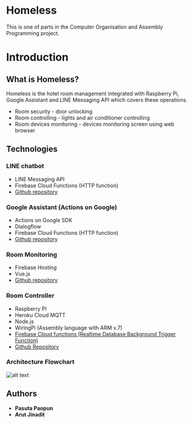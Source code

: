# Homeless

This is one of parts in the Computer Organisation and Assembly Programming project.

# Introduction

## What is Homeless?

Homeless is the hotel room management integrated with Raspberry Pi, Google Assistant and LINE Messaging API which covers these operations.
* Room security - door unlocking
* Room controlling - lights and air conditioner controlling
* Room devices monitoring - devices monitoring screen using web browser

## Technologies

### LINE chatbot
* LINE Messaging API
* Firebase Cloud Functions (HTTP function)
* [Github repository](https://github.com/arut-ji/com-or-project)

### Google Assistant (Actions on Google)
* Actions on Google SDK
* Dialogflow
* Firebase Cloud Functions (HTTP function)
* [Github repository](https://github.com/arut-ji/action-on-google-com-or-project)

### Room Monitoring
* Firebase Hosting
* Vue.js
* [Github repository](https://github.com/arut-ji/smart-room-controlling-system/tree/master/com-or-monitor/com-or-monitor)

### Room Controller
* Raspberry PI
* Heroku Cloud MQTT
* Node.js
* WiringPi (Assembly language with ARM v.7)
* [Firebase Cloud functions (Realtime Database Background Trigger Function)](https://github.com/arut-ji/smart-room-controlling-system/tree/master/background-trigger-com-or)
* [Github Repository](https://github.com/arut-ji/com-or-rpi)

### Architecture Flowchart

![alt text](https://seniority-line-bot.firebaseapp.com/static/architecture.png)

## Authors
* **Pasuta Paopun** 
* **Arut Jinadit**
